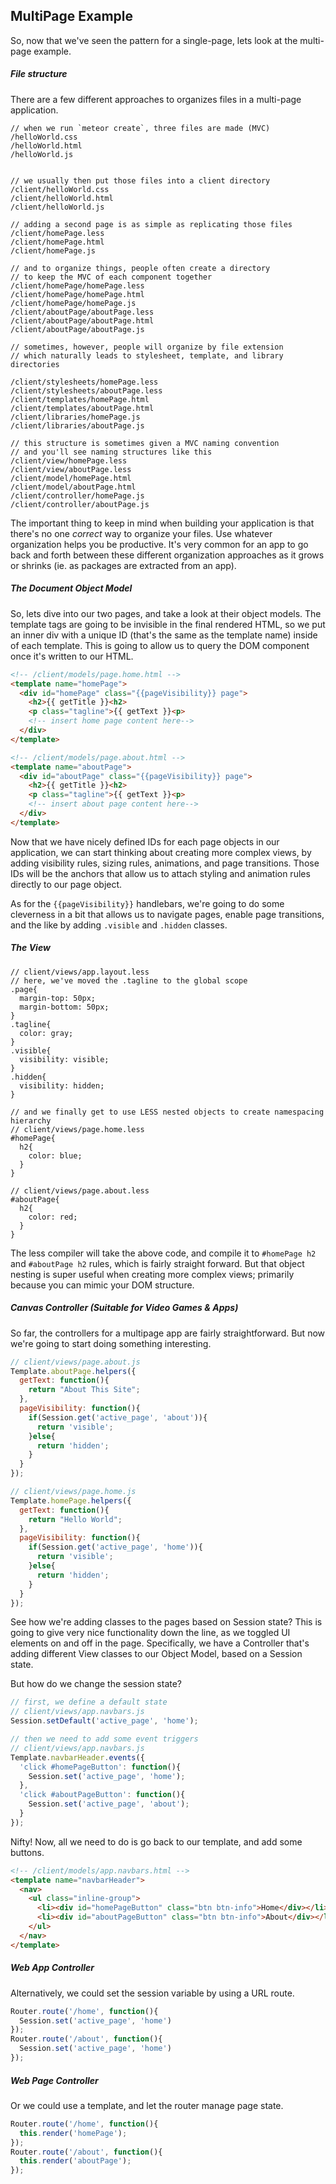## MultiPage Example

So, now that we've seen the pattern for a single-page, lets look at the multi-page example.

##### File structure  
There are a few different approaches to organizes files in a multi-page application.  

````less
// when we run `meteor create`, three files are made (MVC)
/helloWorld.css
/helloWorld.html
/helloWorld.js


// we usually then put those files into a client directory
/client/helloWorld.css
/client/helloWorld.html
/client/helloWorld.js

// adding a second page is as simple as replicating those files
/client/homePage.less
/client/homePage.html
/client/homePage.js

// and to organize things, people often create a directory
// to keep the MVC of each component together
/client/homePage/homePage.less
/client/homePage/homePage.html
/client/homePage/homePage.js
/client/aboutPage/aboutPage.less
/client/aboutPage/aboutPage.html
/client/aboutPage/aboutPage.js

// sometimes, however, people will organize by file extension
// which naturally leads to stylesheet, template, and library directories

/client/stylesheets/homePage.less
/client/stylesheets/aboutPage.less
/client/templates/homePage.html
/client/templates/aboutPage.html
/client/libraries/homePage.js
/client/libraries/aboutPage.js

// this structure is sometimes given a MVC naming convention
// and you'll see naming structures like this
/client/view/homePage.less
/client/view/aboutPage.less
/client/model/homePage.html
/client/model/aboutPage.html
/client/controller/homePage.js
/client/controller/aboutPage.js
````
The important thing to keep in mind when building your application is that there's no one *correct* way to organize your files.  Use whatever organization helps you be productive.  It's very common for an app to go back and forth between these different organization approaches as it grows or shrinks (ie. as packages are extracted from an app).  
 
##### The Document Object Model   
So, lets dive into our two pages, and take a look at their object models.  The template tags are going to be invisible in the final rendered HTML, so we put an inner div with a unique ID (that's the same as the template name) inside of each template.  This is going to allow us to query the DOM component once it's written to our HTML.

````html
<!-- /client/models/page.home.html -->
<template name="homePage">
  <div id="homePage" class="{{pageVisibility}} page">
    <h2>{{ getTitle }}<h2>
    <p class="tagline">{{ getText }}<p>
    <!-- insert home page content here-->
  </div>
</template>

<!-- /client/models/page.about.html -->
<template name="aboutPage">
  <div id="aboutPage" class="{{pageVisibility}} page">
    <h2>{{ getTitle }}<h2>
    <p class="tagline">{{ getText }}<p>
    <!-- insert about page content here-->
  </div>
</template>
````

Now that we have nicely defined IDs for each page objects in our application, we can start thinking about creating more complex views, by adding visibility rules, sizing rules, animations, and page transitions.  Those IDs will be the anchors that allow us to attach styling and animation rules directly to our page object.    

As for the ``{{pageVisibility}}`` handlebars, we're going to do some cleverness in a bit that allows us to navigate pages, enable page transitions, and the like by adding ``.visible`` and ``.hidden`` classes.  

##### The View  
````less
// client/views/app.layout.less
// here, we've moved the .tagline to the global scope
.page{
  margin-top: 50px;
  margin-bottom: 50px;
}
.tagline{
  color: gray;
}
.visible{
  visibility: visible;
}
.hidden{
  visibility: hidden;
}

// and we finally get to use LESS nested objects to create namespacing hierarchy
// client/views/page.home.less
#homePage{
  h2{
    color: blue;
  }
}

// client/views/page.about.less
#aboutPage{
  h2{
    color: red;
  }
}
````

The less compiler will take the above code, and compile it to ``#homePage h2`` and ``#aboutPage h2`` rules, which is fairly straight forward.  But that object nesting is super useful when creating more complex views; primarily because you can mimic your DOM structure.  



##### Canvas Controller (Suitable for Video Games & Apps)

So far, the controllers for a multipage app are fairly straightforward.  But now we're going to start doing something interesting.  

````js
// client/views/page.about.js 
Template.aboutPage.helpers({
  getText: function(){
    return "About This Site";
  },
  pageVisibility: function(){
    if(Session.get('active_page', 'about')){
      return 'visible';
    }else{
      return 'hidden';
    }
  }
});
````

````js
// client/views/page.home.js 
Template.homePage.helpers({
  getText: function(){
    return "Hello World";
  },
  pageVisibility: function(){
    if(Session.get('active_page', 'home')){
      return 'visible';
    }else{
      return 'hidden';
    }
  }
});
````

See how we're adding classes to the pages based on Session state?  This is going to give very nice functionality down the line, as we toggled UI elements on and off in the page.  Specifically, we have a Controller that's adding different View classes to our Object Model, based on a Session state.

But how do we change the session state?
````js
// first, we define a default state
// client/views/app.navbars.js 
Session.setDefault('active_page', 'home');

// then we need to add some event triggers
// client/views/app.navbars.js 
Template.navbarHeader.events({
  'click #homePageButton': function(){
    Session.set('active_page', 'home');
  },
  'click #aboutPageButton': function(){
    Session.set('active_page', 'about');
  }
});
````

Nifty!  Now, all we need to do is go back to our template, and add some buttons.
````html
<!-- /client/models/app.navbars.html -->
<template name="navbarHeader">
  <nav>
    <ul class="inline-group">
      <li><div id="homePageButton" class="btn btn-info">Home</div></li>
      <li><div id="aboutPageButton" class="btn btn-info">About</div></li>
    </ul>
  </nav>
</template>
````


##### Web App Controller   

Alternatively, we could set the session variable by using a URL route.  
````js
Router.route('/home', function(){
  Session.set('active_page', 'home')
});
Router.route('/about', function(){
  Session.set('active_page', 'home')
});
````

##### Web Page Controller   

Or we could use a template, and let the router manage page state.  
````js
Router.route('/home', function(){
  this.render('homePage');
});
Router.route('/about', function(){
  this.render('aboutPage');
});
````
